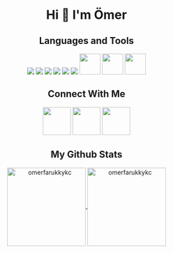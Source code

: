 <h1 align="center">Hi 👋 I'm Ömer</h1>
<h2 align="center">Languages and Tools</h2>
<p align ="center">
 <a href ="https://www.java.com" target ="_blank"> <img src="https://img.icons8.com/nolan/64/java-coffee-cup-logo.png"/></a>
 <a href ="https://reactjs.org" target ="_blank"> <img src="https://img.icons8.com/ultraviolet/40/000000/react.png"/></a>
 <a href ="https://www.javascript.com" target ="_blank"> <img src="https://img.icons8.com/color/48/000000/javascript.png"/></a>
 <a href ="https://git-scm.com" target ="_blank"> <img src="https://img.icons8.com/color/48/000000/git.png"/></a>
 <a href ="https://www.w3schools.com/css" target ="_blank"> <img src="https://img.icons8.com/metro/52/000000/css.png"/></a>
 <a href ="https://www.w3schools.com/html" target ="_blank"> <img src="https://img.icons8.com/color/48/000000/html-5--v1.png"/></a>
 <a href ="https://getbootstrap.com" target ="_blank">  <img src="https://user-images.githubusercontent.com/56760393/121821147-cc09e900-cc9f-11eb-8b71-9b6c29e03a0e.png" width=48 height=48></a>
 <a href ="https://www.postgresql.org" target ="_blank"> <img src="https://user-images.githubusercontent.com/56760393/121821213-5a7e6a80-cca0-11eb-8682-7c1966500dc1.png" width=48 height=48 /></a>
 <a href ="https://code.visualstudio.com" target ="_blank"> <img src="https://user-images.githubusercontent.com/56760393/121821397-4850fc00-cca1-11eb-8915-116d4c26edf6.png" width=48 height=48 /></a>
</p>
<h2 align="center">Connect With Me</h2>
<p align ="center"> 
    <a href ="https://www.linkedin.com/in/omerfarukkayikci" target ="_blank"> <img height="64px" src="https://img.icons8.com/color/48/000000/linkedin.png"/></a>
	<a href ="mailto: omerfaruk@lepric.com" target ="_blank">  <img height="64px" src="https://img.icons8.com/color/48/000000/apple-mail.png"/></a>
	 <a href ="https://www.instagram.com/omerfarukkykc" target ="_blank"> <img height="64px"  src="https://img.icons8.com/color/48/000000/instagram-new--v1.png"/></a>
</p>
<h2 align="center">My Github Stats</h2>
<p align="center">
	<a href="https://github.com/omerfarukkykc">
		  <img height="180em" align="center" src="https://github-readme-stats.vercel.app/api?username=omerfarukkykc&show_icons=true&locale=en&theme=dark&include_all_commits=true&count_private=true" alt="omerfarukkykc"/>
		  <img height="180em" align="center" src="https://github-readme-stats.vercel.app/api/top-langs?username=omerfarukkykc&show_icons=true&locale=en&layout=compact&langs_count=8&theme=dark" alt="omerfarukkykc"/>
	</a>
</p>


